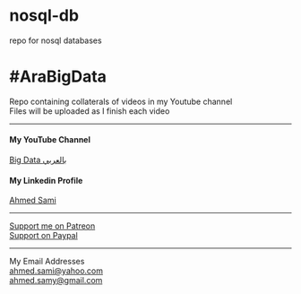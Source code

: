 # nosql-db
repo for nosql databases

# #AraBigData
Repo containing collaterals of videos in my Youtube channel  
Files will be uploaded as I finish each video

***

#### **My YouTube Channel**
[Big Data بالعربي](https://www.youtube.com/channel/UCFEnFy6vRzxYXslnY6mEweQ)  

#### My Linkedin Profile
[Ahmed Sami](https://www.linkedin.com/in/ahmed-sami-a173138/)  
***
  
[Support me on Patreon](https://www.patreon.com/user?u=43417528)  
[Support on Paypal](https://www.paypal.com/paypalme/ahmedsami1976)

***
  
My Email Addresses  
<ahmed.sami@yahoo.com>  
<ahmed.samy@gmail.com>
